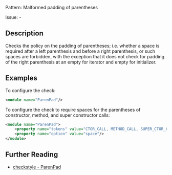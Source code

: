 Pattern: Malformed padding of parentheses

Issue: -

## Description

Checks the policy on the padding of parentheses; i.e. whether a space is required after a left parenthesis and before a right parenthesis, or such spaces are forbidden, with the exception that it does not check for padding of the right parenthesis at an empty for iterator and empty for initializer. 

## Examples

To configure the check: 


```xml
<module name="ParenPad"/>
```
        

To configure the check to require spaces for the parentheses of constructor, method, and super constructor calls: 


```xml
<module name="ParenPad">
    <property name="tokens" value="CTOR_CALL, METHOD_CALL, SUPER_CTOR_CALL"/>
    <property name="option" value="space"/>
</module>
```

## Further Reading

* [checkstyle - ParenPad](https://checkstyle.sourceforge.io/checks/whitespace/parenpad.html#ParenPad)
